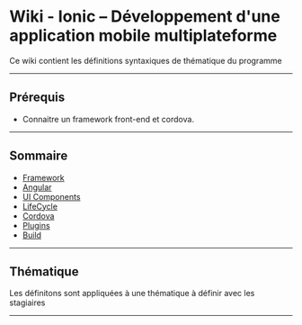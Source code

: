 # Wiki - Ionic – Développement d'une application mobile multiplateforme

Ce wiki contient les définitions syntaxiques de thématique du programme
___

## Prérequis

* Connaitre un framework front-end et cordova.

___

## Sommaire

* [Framework](https://github.com/seeren-training/Ionic/wiki/01)
* [Angular](https://github.com/seeren-training/Ionic/wiki/02)
* [UI Components](https://github.com/seeren-training/Ionic/wiki/03)
* [LifeCycle](https://github.com/seeren-training/Ionic/wiki/04)
* [Cordova](https://github.com/seeren-training/Ionic/wiki/05)
* [Plugins](https://github.com/seeren-training/Ionic/wiki/06)
* [Build](https://github.com/seeren-training/Ionic/wiki/07)

___

## Thématique

Les définitons sont appliquées à une thématique à définir avec les stagiaires

___
